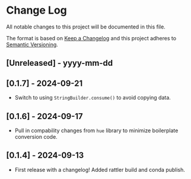 # Change Log

All notable changes to this project will be documented in this file.

The format is based on [Keep a Changelog](http://keepachangelog.com/)
and this project adheres to [Semantic Versioning](http://semver.org/).

## [Unreleased] - yyyy-mm-dd

## [0.1.7] - 2024-09-21

- Switch to using `StringBuilder.consume()` to avoid copying data.

## [0.1.6] - 2024-09-17

- Pull in compability changes from `hue` library to minimize boilerplate conversion code.

## [0.1.4] - 2024-09-13

- First release with a changelog! Added rattler build and conda publish.
